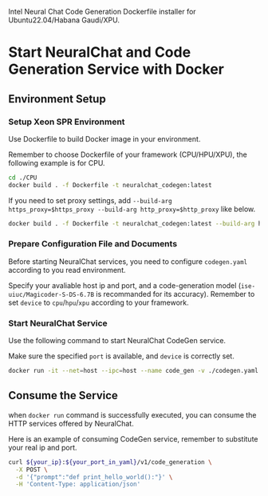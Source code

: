 Intel Neural Chat Code Generation Dockerfile installer for Ubuntu22.04/Habana Gaudi/XPU.

# Start NeuralChat and Code Generation Service with Docker

## Environment Setup

### Setup Xeon SPR Environment
Use Dockerfile to build Docker image in your environment.

Remember to choose Dockerfile of your framework (CPU/HPU/XPU), the following example is for CPU.
```bash
cd ./CPU
docker build . -f Dockerfile -t neuralchat_codegen:latest
```
If you need to set proxy settings, add `--build-arg https_proxy=$https_proxy --build-arg http_proxy=$http_proxy` like below.
```bash
docker build . -f Dockerfile -t neuralchat_codegen:latest --build-arg https_proxy=$https_proxy --build-arg http_proxy=$http_proxy
```  

### Prepare Configuration File and Documents
Before starting NeuralChat services, you need to configure `codegen.yaml` according to you read environment.


Specify your avaliable host ip and port, and a code-generation model (`ise-uiuc/Magicoder-S-DS-6.7B` is recommanded for its accuracy). Remember to set `device` to `cpu`/`hpu`/`xpu` according to your framework.


### Start NeuralChat Service
Use the following command to start NeuralChat CodeGen service.

Make sure the specified `port` is available, and `device` is correctly set.
```bash
docker run -it --net=host --ipc=host --name code_gen -v ./codegen.yaml:/codegen.yaml neuralchat_codegen:latest
```


## Consume the Service
when `docker run` command is successfully executed, you can consume the HTTP services offered by NeuralChat.

Here is an example of consuming CodeGen service, remember to substitute your real ip and port.
```bash
curl ${your_ip}:${your_port_in_yaml}/v1/code_generation \
  -X POST \
  -d '{"prompt":"def print_hello_world():"}' \
  -H 'Content-Type: application/json'
```
